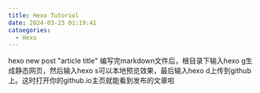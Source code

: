 ```yaml
---
title: Hexo Tutoriol
date: 2024-03-23 01:19:41
catoegories:
  - Hexo
---
```


hexo new post "article title"
编写完markdown文件后，根目录下输入hexo g生成静态网页，然后输入hexo s可以本地预览效果，最后输入hexo d上传到github上。这时打开你的github.io主页就能看到发布的文章啦   